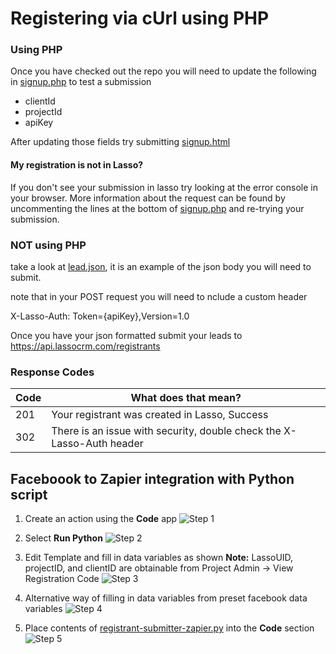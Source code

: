 # Registering via cUrl using PHP

### Using PHP

Once you have checked out the repo you will need to update the following in [signup.php](../master/signup.php) to test a submission

- clientId
- projectId
- apiKey

After updating those fields try submitting [signup.html](../master/signup.html)

#### My registration is not in Lasso?

If you don't see your submission in lasso try looking at the error console in your browser.
More information about the request can be found by uncommenting the lines at the bottom of [signup.php](../master/signup.php)
and re-trying your submission.

### NOT using PHP

take a look at [lead.json](../master/lead.json), it is an example of the json body you will need to submit.

note that in your POST request you will need to nclude a custom header

X-Lasso-Auth: Token={apiKey},Version=1.0

Once you have your json formatted submit your leads to https://api.lassocrm.com/registrants

### Response Codes

Code|What does that mean?
----|----
201|Your registrant was created in Lasso, Success
302|There is an issue with security, double check the X-Lasso-Auth header

## Faceboook to Zapier integration with Python script

1. Create an action using the **Code** app
![Step 1](../master/resources/1-zapier.png)

2. Select **Run Python**
![Step 2](../master/resources/2-zapier.png)

3. Edit Template and fill in data variables as shown
**Note:** LassoUID, projectID, and clientID are obtainable from Project Admin -> View Registration Code
![Step 3](../master/resources/3-zapier.png)

4. Alternative way of filling in data variables from preset facebook data variables
![Step 4](../master/resources/4-zapier.png)

5. Place contents of [registrant-submitter-zapier.py](../master/src/registrant-submitter-zapier.py) into the **Code** section
![Step 5](../master/resources/5-zapier.png)
